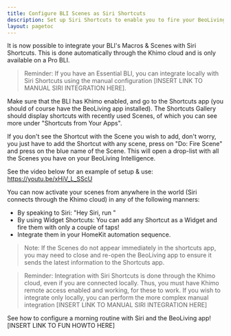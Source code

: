 ```yaml
---
title: Configure BLI Scenes as Siri Shortcuts
description: Set up Siri Shortcuts to enable you to fire your BeoLiving Intelligence's scenes by talking to Siri.
layout: pagetoc
---
```


It is now possible to integrate your BLI's Macros & Scenes with Siri Shortcuts. This is done automatically through the Khimo cloud and is only available on a Pro BLI.

> Reminder: If you have an Essential BLI, you can integrate locally with Siri Shortcuts using the manual configuration [INSERT LINK TO MANUAL SIRI INTEGRATION HERE].

Make sure that the BLI has Khimo enabled, and go to the Shortcuts app (you should of course have the BeoLiving app installed). The Shortcuts Gallery should display shortcuts with recently used Scenes, of which you can see more under "Shortcuts from Your Apps".

If you don't see the Shortcut with the Scene you wish to add, don't worry, you just have to add the Shortcut with any scene, press on "Do: Fire Scene" and press on the blue name of the Scene. This will open a drop-list with all the Scenes you have on your BeoLiving Intelligence.

See the video below for an example of setup & use:
https://youtu.be/xHiV_L_SScU

You can now activate your scenes from anywhere in the world (Siri connects through the Khimo cloud) in any of the following manners:
 - By speaking to Siri: "Hey Siri, run <NAME OF SHORTCUT>"
 - By using Widget Shortcuts: You can add any Shortcut as a Widget and fire them with only a couple of taps!
 - Integrate them in your HomeKit automation sequence.

> Note: If the Scenes do not appear immediately in the shortcuts app, you may need to close and re-open the BeoLiving app to ensure it sends the latest information to the Shortcuts app.

> Reminder: Integration with Siri Shortcuts is done through the Khimo cloud, even if you are connected locally. Thus, you must have Khimo remote access enabled and working, for these to work. If you wish to integrate only locally, you can perform the more complex manual integration [INSERT LINK TO MANUAL SIRI INTEGRATION HERE]

See how to configure a morning routine with Siri and the BeoLiving app![INSERT LINK TO FUN HOWTO HERE]